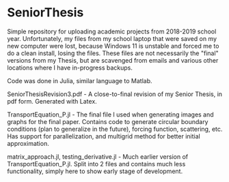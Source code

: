 # SeniorThesis

Simple repository for uploading academic projects from 2018-2019 school year. Unfortunately, my files from my school laptop that were saved on my new computer were lost, because Windows 11 is unstable and forced me to do a clean install, losing the files. These files are not necessarily the "final" versions from my Thesis, but are scavenged from emails and various other locations where I have in-progress backups.

Code was done in Julia, similar language to Matlab.

SeniorThesisRevision3.pdf - A close-to-final revision of my Senior Thesis, in pdf form. Generated with Latex.

TransportEquation_P.jl - The final file I used when generating images and graphs for the final paper. Contains code to generate circular boundary conditions (plan to generalize in the future), forcing function, scattering, etc. Has support for parallelization, and multigrid method for better initial approximation.

matrix_approach.jl, testing_derivative.jl - Much earlier version of TransportEquation_P.jl. Split into 2 files and contains much less functionality, simply here to show early stage of development.
